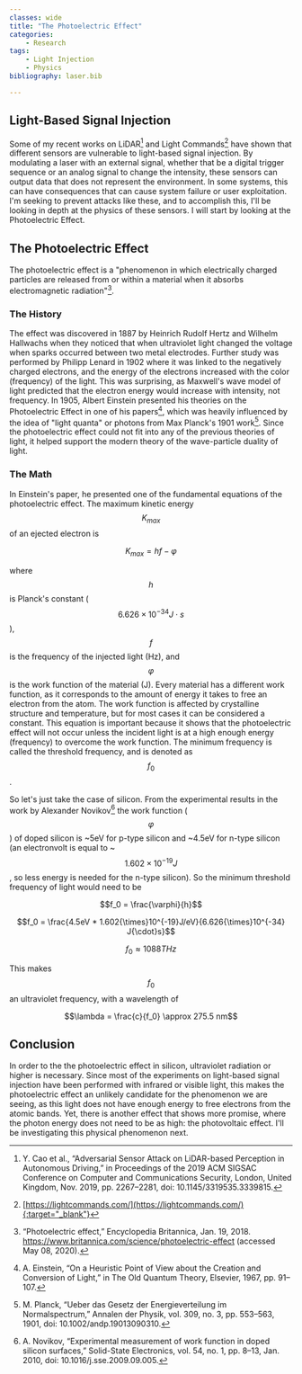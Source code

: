 ```yaml
---
classes: wide
title: "The Photoelectric Effect"
categories:
    - Research
tags:
    - Light Injection
    - Physics
bibliography: laser.bib

---
```

<script type="text/javascript" async
  src="https://cdnjs.cloudflare.com/ajax/libs/mathjax/2.7.7/MathJax.js?config=TeX-MML-AM_CHTML">
</script>

## Light-Based Signal Injection


Some of my recent works on LiDAR[^1] and Light Commands[^2] have shown that different sensors are vulnerable to light-based signal injection. By modulating a laser with an external signal, whether that be a digital trigger sequence or an analog signal to change the intensity, these sensors can output data that does not represent the environment. In some systems, this can have consequences that can cause system failure or user exploitation. I'm seeking to prevent attacks like these, and to accomplish this, I'll be looking in depth at the physics of these sensors. I will start by looking at the Photoelectric Effect.

## The Photoelectric Effect

The photoelectric effect is a "phenomenon in which electrically charged particles are released from or within a material when it absorbs electromagnetic radiation"[^3]. 

### The History
The effect was discovered in 1887 by Heinrich Rudolf Hertz and Wilhelm Hallwachs when they noticed that when ultraviolet light changed the voltage when sparks occurred between two metal electrodes. Further study was performed by Philipp Lenard in 1902 where it was linked to the negatively charged electrons, and the energy of the electrons increased with the color (frequency) of the light. This was surprising, as Maxwell's wave model of light predicted that the electron energy would increase with intensity, not frequency. In 1905, Albert Einstein presented his theories on the Photoelectric Effect in one of his papers[^4], which was heavily influenced by the idea of "light quanta" or photons from Max Planck's 1901 work[^5]. Since the photoelectric effect could not fit into any of the previous theories of light, it helped support the modern theory of the wave-particle duality of light. 

### The Math
In Einstein's paper, he presented one of the fundamental equations of the photoelectric effect. The maximum kinetic energy $$K_{max}$$ of an ejected electron is

$$K_{max} = hf - \varphi$$

where $$h$$ is Planck's constant ($$6.626{\times}10^{-34} J{\cdot}s$$), $$f$$ is the frequency of the injected light (Hz), and $$\varphi$$ is the work function of the material (J). Every material has a different work function, as it corresponds to the amount of energy it takes to free an electron from the atom. The work function is affected by crystalline structure and temperature, but for most cases it can be considered a constant. This equation is important because it shows that the photoelectric effect will not occur unless the incident light is at a high enough energy (frequency) to overcome the work function. The minimum frequency is called the threshold frequency, and is denoted as $$f_0$$.

So let's just take the case of silicon. From the experimental results in the work by Alexander Novikov[^6] the work function ($$\varphi$$) of doped silicon is ~5eV for p-type silicon and ~4.5eV for n-type silicon (an electronvolt is equal to ~$$1.602{\times}10^{-19} J$$, so less energy is needed for the n-type silicon). So the minimum threshold frequency of light would need to be

$$f_0 = \frac{\varphi}{h}$$

$$f_0 = \frac{4.5eV * 1.602{\times}10^{-19}J/eV}{6.626{\times}10^{-34} J{\cdot}s}$$

$$f_0 \approx 1088 THz$$

This makes $$f_0$$ an ultraviolet frequency, with a wavelength of 

$$\lambda = \frac{c}{f_0} \approx 275.5 nm$$

## Conclusion

In order to the the photoelectric effect in silicon, ultraviolet radiation or higher is necessary. Since most of the experiments on light-based signal injection have been performed with infrared or visible light, this makes the photoelectric effect an unlikely candidate for the phenomenon we are seeing, as this light does not have enough energy to free electrons from the atomic bands. Yet, there is another effect that shows more promise, where the photon energy does not need to be as high: the photovoltaic effect. I'll be investigating this physical phenomenon next.



[^1]: Y. Cao et al., “Adversarial Sensor Attack on LiDAR-based Perception in Autonomous Driving,” in Proceedings of the 2019 ACM SIGSAC Conference on Computer and Communications Security, London, United Kingdom, Nov. 2019, pp. 2267–2281, doi: 10.1145/3319535.3339815.

  
[^2]: [https://lightcommands.com/](https://lightcommands.com/){:target="_blank"}

[^3]: “Photoelectric effect,” Encyclopedia Britannica, Jan. 19, 2018. https://www.britannica.com/science/photoelectric-effect (accessed May 08, 2020).

[^4]: A. Einstein, “On a Heuristic Point of View about the Creation and Conversion of Light,” in The Old Quantum Theory, Elsevier, 1967, pp. 91–107.

[^5]: M. Planck, “Ueber das Gesetz der Energieverteilung im Normalspectrum,” Annalen der Physik, vol. 309, no. 3, pp. 553–563, 1901, doi: 10.1002/andp.19013090310.

[^6]: A. Novikov, “Experimental measurement of work function in doped silicon surfaces,” Solid-State Electronics, vol. 54, no. 1, pp. 8–13, Jan. 2010, doi: 10.1016/j.sse.2009.09.005.

